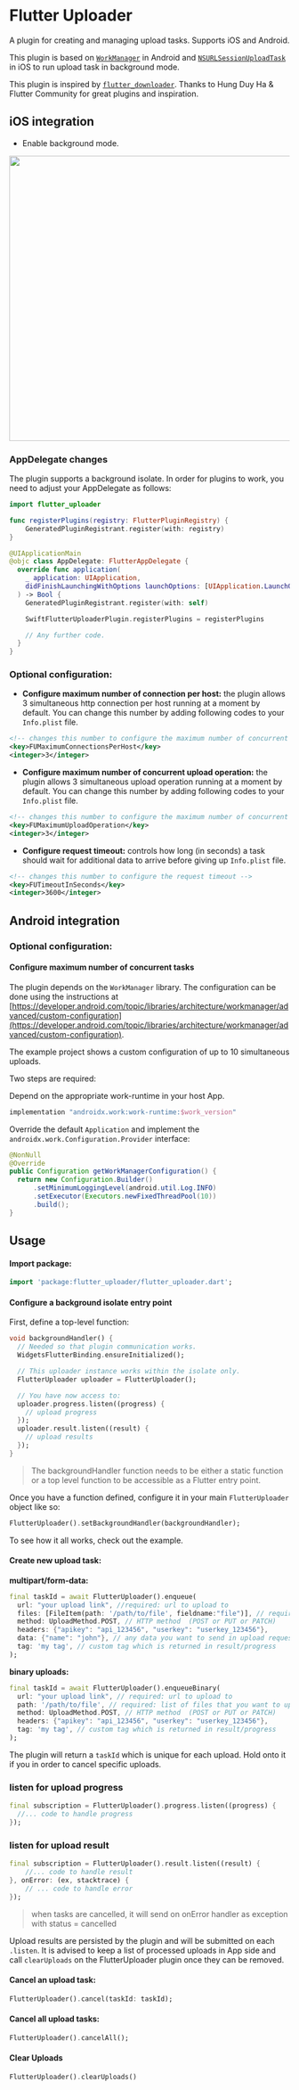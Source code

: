 # Flutter Uploader

A plugin for creating and managing upload tasks. Supports iOS and Android.

This plugin is based on [`WorkManager`][1] in Android and [`NSURLSessionUploadTask`][2] in iOS to run upload task in background mode.

This plugin is inspired by [`flutter_downloader`][5]. Thanks to Hung Duy Ha & Flutter Community for great plugins and inspiration.

## iOS integration

- Enable background mode.

<img width="512" src="https://github.com/hnvn/flutter_downloader/blob/master/screenshot/enable_background_mode.png?raw=true"/>

### AppDelegate changes

The plugin supports a background isolate. In order for plugins to work, you need to adjust your AppDelegate as follows:

``` swift
import flutter_uploader

func registerPlugins(registry: FlutterPluginRegistry) {
    GeneratedPluginRegistrant.register(with: registry)
}

@UIApplicationMain
@objc class AppDelegate: FlutterAppDelegate {
  override func application(
    _ application: UIApplication,
    didFinishLaunchingWithOptions launchOptions: [UIApplication.LaunchOptionsKey: Any]?
  ) -> Bool {
    GeneratedPluginRegistrant.register(with: self)

    SwiftFlutterUploaderPlugin.registerPlugins = registerPlugins

    // Any further code.
  }
}
```

### Optional configuration:

- **Configure maximum number of connection per host:** the plugin allows 3 simultaneous http connection per host running at a moment by default. You can change this number by adding following codes to your `Info.plist` file.

```xml
<!-- changes this number to configure the maximum number of concurrent tasks -->
<key>FUMaximumConnectionsPerHost</key>
<integer>3</integer>
```

- **Configure maximum number of concurrent upload operation:** the plugin allows 3 simultaneous upload operation running at a moment by default. You can change this number by adding following codes to your `Info.plist` file.

```xml
<!-- changes this number to configure the maximum number of concurrent tasks -->
<key>FUMaximumUploadOperation</key>
<integer>3</integer>
```

- **Configure request timeout:** controls how long (in seconds) a task should wait for additional data to arrive before giving up `Info.plist` file.

```xml
<!-- changes this number to configure the request timeout -->
<key>FUTimeoutInSeconds</key>
<integer>3600</integer>
```

## Android integration

### Optional configuration:

#### Configure maximum number of concurrent tasks

The plugin depends on the `WorkManager` library. The configuration can be done using the instructions at [https://developer.android.com/topic/libraries/architecture/workmanager/advanced/custom-configuration](https://developer.android.com/topic/libraries/architecture/workmanager/advanced/custom-configuration).

The example project shows a custom configuration of up to 10 simultaneous uploads.

Two steps are required:

Depend on the appropriate work-runtime in your host App.
``` gradle
implementation "androidx.work:work-runtime:$work_version"
```

Override the default `Application` and implement the `androidx.work.Configuration.Provider` interface:

``` java
@NonNull
@Override
public Configuration getWorkManagerConfiguration() {
  return new Configuration.Builder()
      .setMinimumLoggingLevel(android.util.Log.INFO)
      .setExecutor(Executors.newFixedThreadPool(10))
      .build();
}
```


## Usage

#### Import package:

```dart
import 'package:flutter_uploader/flutter_uploader.dart';
```

#### Configure a background isolate entry point

First, define a top-level function:

``` dart
void backgroundHandler() {
  // Needed so that plugin communication works.
  WidgetsFlutterBinding.ensureInitialized();

  // This uploader instance works within the isolate only.
  FlutterUploader uploader = FlutterUploader();

  // You have now access to:
  uploader.progress.listen((progress) {
    // upload progress
  });
  uploader.result.listen((result) {
    // upload results
  });
}
```

> The backgroundHandler function needs to be either a static function or a top level function to be accessible as a Flutter entry point.

Once you have a function defined, configure it in your main `FlutterUploader` object like so:

``` dart
FlutterUploader().setBackgroundHandler(backgroundHandler);
```

To see how it all works, check out the example.

#### Create new upload task:

**multipart/form-data:**

``` dart
final taskId = await FlutterUploader().enqueue(
  url: "your upload link", //required: url to upload to
  files: [FileItem(path: '/path/to/file', fieldname:"file")], // required: list of files that you want to upload
  method: UploadMethod.POST, // HTTP method  (POST or PUT or PATCH)
  headers: {"apikey": "api_123456", "userkey": "userkey_123456"},
  data: {"name": "john"}, // any data you want to send in upload request
  tag: 'my tag', // custom tag which is returned in result/progress
);
```

**binary uploads:**

``` dart
final taskId = await FlutterUploader().enqueueBinary(
  url: "your upload link", // required: url to upload to
  path: '/path/to/file', // required: list of files that you want to upload
  method: UploadMethod.POST, // HTTP method  (POST or PUT or PATCH)
  headers: {"apikey": "api_123456", "userkey": "userkey_123456"},
  tag: 'my tag', // custom tag which is returned in result/progress
);
```

The plugin will return a `taskId` which is unique for each upload. Hold onto it if you in order to cancel specific uploads.

### listen for upload progress

```dart
final subscription = FlutterUploader().progress.listen((progress) {
  //... code to handle progress
});
```

### listen for upload result

```dart
final subscription = FlutterUploader().result.listen((result) {
    //... code to handle result
}, onError: (ex, stacktrace) {
    // ... code to handle error
});
```

> when tasks are cancelled, it will send on onError handler as exception with status = cancelled

Upload results are persisted by the plugin and will be submitted on each `.listen`. 
It is advised to keep a list of processed uploads in App side and call `clearUploads` on the FlutterUploader plugin once they can be removed.

#### Cancel an upload task:

``` dart
FlutterUploader().cancel(taskId: taskId);
```

#### Cancel all upload tasks:

``` dart
FlutterUploader().cancelAll();
```

#### Clear Uploads

``` dart
FlutterUploader().clearUploads()
```


[1]: https://developer.android.com/topic/libraries/architecture/workmanager
[2]: https://developer.apple.com/documentation/foundation/nsurlsessionuploadtask?language=objc
[3]: https://medium.com/@guerrix/info-plist-localization-ad5daaea732a
[4]: https://developer.android.com/training/basics/supporting-devices/languages
[5]: https://pub.dartlang.org/packages/flutter_downloader
